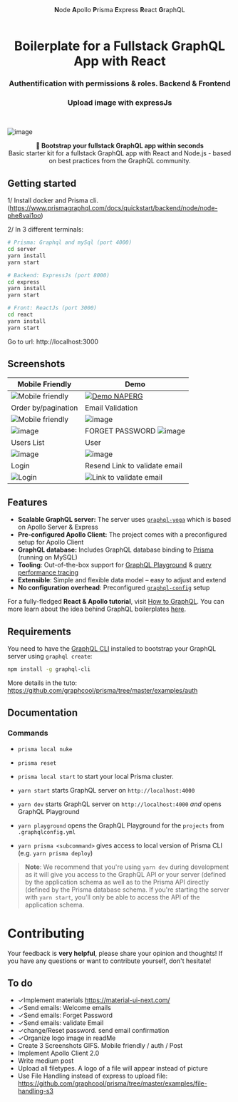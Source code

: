 <div align="center"><strong>N</strong>ode <strong>A</strong>pollo <strong>P</strong>risma <strong>E</strong>xpress <strong>R</strong>eact <strong>G</strong>raphQL
</div>
  
<h1 align="center"><strong>Boilerplate for a Fullstack GraphQL App with React</strong></h1>
<h3 align="center">Authentification with permissions & roles. Backend & Frontend</h3>
<h3 align="center">Upload image with expressJs</h3>
<br />



![image](https://user-images.githubusercontent.com/15246526/38530809-7a9cc69e-3c21-11e8-8eb9-6f143eb7d64d.png)


<div align="center"><strong>🚀 Bootstrap your fullstack GraphQL app within seconds</strong></div>
<div align="center">Basic starter kit for a fullstack GraphQL app with React and Node.js - based on best practices from the GraphQL community.</div>



## Getting started
1/ Install docker and Prisma cli. (https://www.prismagraphql.com/docs/quickstart/backend/node/node-phe8vai1oo)


2/ In 3 different terminals:


```sh
# Prisma: Graphql and mySql (port 4000)
cd server
yarn install
yarn start
```

```sh
# Backend: ExpressJs (port 8000)
cd express
yarn install
yarn start
```

```sh
# Front: ReactJs (port 3000)
cd react
yarn install
yarn start
```

Go to url: http://localhost:3000



## Screenshots







| Mobile Friendly  | Demo |
| ------------- | ------------- |
| ![Mobile friendly](https://j.gifs.com/1rDk1o.gif) | [![Demo NAPERG](https://j.gifs.com/VPk441.gif)](https://www.youtube.com/watch?v=UfeEpOWeaDQ&feature=youtu.be)  |
| Order by/pagination | Email Validation
| ![Mobile friendly](https://j.gifs.com/W7RALn.gif) | ![image](https://user-images.githubusercontent.com/15246526/38842888-58a8858e-41a1-11e8-91d0-1d5535da7e1e.png)  |
| ![image](https://user-images.githubusercontent.com/15246526/38843148-8eaa2a06-41a2-11e8-9130-d74194d39031.png)  | FORGET PASSWORD ![image](https://user-images.githubusercontent.com/15246526/38843003-f05421a4-41a1-11e8-96a8-3c442a5fd07c.png) |
| Users List | User |
|![image](https://user-images.githubusercontent.com/15246526/38844311-9df6f228-41a7-11e8-917c-1527ec90daec.png) | ![image](https://user-images.githubusercontent.com/15246526/38844346-dc22ec8c-41a7-11e8-9347-49cfc4e97424.png) |
|Login|Resend Link to validate email|
|![Login](https://j.gifs.com/wml6jg.gif)|![Link to validate email](https://j.gifs.com/PZ8V2z.gif)|





## Features

- **Scalable GraphQL server:** The server uses [`graphql-yoga`](https://github.com/prisma/graphql-yoga) which is based on Apollo Server & Express
- **Pre-configured Apollo Client:** The project comes with a preconfigured setup for Apollo Client
- **GraphQL database:** Includes GraphQL database binding to [Prisma](https://www.prismagraphql.com) (running on MySQL)
- **Tooling**: Out-of-the-box support for [GraphQL Playground](https://github.com/prisma/graphql-playground) & [query performance tracing](https://github.com/apollographql/apollo-tracing)
- **Extensible**: Simple and flexible data model – easy to adjust and extend
- **No configuration overhead**: Preconfigured [`graphql-config`](https://github.com/prisma/graphql-config) setup

For a fully-fledged **React & Apollo tutorial**, visit [How to GraphQL](https://www.howtographql.com/react-apollo/0-introduction/). You can more learn about the idea behind GraphQL boilerplates [here](https://blog.graph.cool/graphql-boilerplates-graphql-create-how-to-setup-a-graphql-project-6428be2f3a5).

## Requirements

You need to have the [GraphQL CLI](https://github.com/graphql-cli/graphql-cli) installed to bootstrap your GraphQL server using `graphql create`:

```sh
npm install -g graphql-cli
```


More details in the tuto: https://github.com/graphcool/prisma/tree/master/examples/auth

## Documentation

### Commands


* `prisma local nuke`
* `prisma reset`
* `prisma local start` to start your local Prisma cluster.

* `yarn start` starts GraphQL server on `http://localhost:4000`
* `yarn dev` starts GraphQL server on `http://localhost:4000` _and_ opens GraphQL Playground
* `yarn playground` opens the GraphQL Playground for the `projects` from `.graphqlconfig.yml`
* `yarn prisma <subcommand>` gives access to local version of Prisma CLI (e.g. `yarn prisma deploy`)

> **Note**: We recommend that you're using `yarn dev` during development as it will give you access to the GraphQL API or your server (defined by the application schema as well as to the Prisma API directly (defined by the Prisma database schema. If you're starting the server with `yarn start`, you'll only be able to access the API of the application schema.





# Contributing


Your feedback is **very helpful**, please share your opinion and thoughts! If you have any questions or want to contribute yourself, don't hesitate!

## To do

* ✓Implement materials https://material-ui-next.com/
* ✓Send emails: Welcome emails
* ✓Send emails: Forget Password
* ✓Send emails: validate Email
* ✓change/Reset password. send email confirmation
* ✓Organize logo image in readMe
* Create 3 Screenshots GIFS. Mobile friendly / auth / Post
* Implement Apollo Client 2.0
* Write medium post
* Upload all filetypes. A logo of a file will appear instead of picture
* Use File Handling instead of express to upload file: https://github.com/graphcool/prisma/tree/master/examples/file-handling-s3
